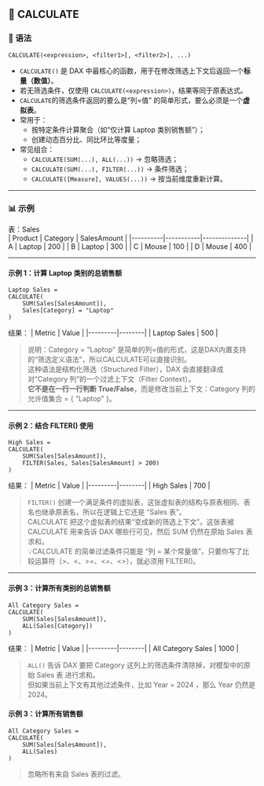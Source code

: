 ## 🧩 CALCULATE
### 📘 语法
```DAX
CALCULATE(<expression>, <filter1>[, <filter2>], ...)
```
- `CALCULATE()` 是 DAX 中最核心的函数，用于在修改筛选上下文后返回一个**标量（数值）**。 
- 若无筛选条件，仅使用 `CALCULATE(<expression>)`，结果等同于原表达式。
- `CALCULATE`的筛选条件返回的要么是“列=值” 的简单形式，要么必须是一个**虚拟表**。   
- 常用于：
  - 按特定条件计算聚合（如“仅计算 Laptop 类别销售额”）；  
  - 创建动态百分比、同比环比等度量；  
- 常见组合：
  - `CALCULATE(SUM(...), ALL(...))` → 忽略筛选；
  - `CALCULATE(SUM(...), FILTER(...))` → 条件筛选；
  - `CALCULATE([Measure], VALUES(...))` → 按当前维度重新计算。

---

### 📊 示例
表：Sales  
| Product | Category | SalesAmount |
|----------|-----------|--------------|
| A | Laptop | 200 |
| B | Laptop | 300 |
| C | Mouse | 100 |
| D | Mouse | 400 |

---

#### 示例 1：计算 Laptop 类别的总销售额
```DAX
Laptop Sales =
CALCULATE(
    SUM(Sales[SalesAmount]),
    Sales[Category] = "Laptop"
)
```

结果：
| Metric | Value |
|---------|--------|
| Laptop Sales | 500 |

> 说明：Category = "Laptop" 是简单的列=值的形式，这是DAX内置支持的“筛选定义语法”，所以CALCULATE可以直接识别。  
> 这种语法是结构化筛选（Structured Filter），DAX 会直接翻译成对“Category 列”的一个过滤上下文（Filter Context）。  
> **它不是在一行一行判断 True/False**，而是修改当前上下文：Category 列的允许值集合 = { "Laptop" }。 

---
#### 示例 2：结合 FILTER() 使用
```DAX
High Sales =
CALCULATE(
    SUM(Sales[SalesAmount]),
    FILTER(Sales, Sales[SalesAmount] > 200)
)
```

结果：
| Metric | Value |
|---------|--------|
| High Sales | 700 |

> `FILTER()` 创建一个满足条件的虚拟表，这张虚拟表的结构与原表相同、表名也继承原表名，所以在逻辑上它还是 “Sales 表”。  
> CALCULATE 把这个虚拟表的结果“变成新的筛选上下文”。这张表被 CALCULATE 用来告诉 DAX 哪些行可见，然后 SUM 仍然在原始 Sales 表求和。  
> 💡CALCULATE 的简单过滤条件只能是 “列 = 某个常量值”，只要你写了比较运算符（>、<、>=、<=、<>），就必须用 FILTER()。  
---

#### 示例 3：计算所有类别的总销售额
```DAX
All Category Sales =
CALCULATE(
    SUM(Sales[SalesAmount]),
    ALL(Sales[Category])
)
```

结果：
| Metric | Value |
|---------|--------|
| All Category Sales | 1000 |

> `ALL()` 告诉 DAX 要把 Category 这列上的筛选条件清除掉，对模型中的原始 Sales 表 进行求和。  
> 但如果当前上下文有其他过滤条件，比如 Year = 2024 ，那么 Year 仍然是 2024。


#### 示例 3：计算所有销售额
```DAX
All Category Sales =
CALCULATE(
    SUM(Sales[SalesAmount]),
    ALL(Sales)
)
```
> 忽略所有来自 Sales 表的过滤。
